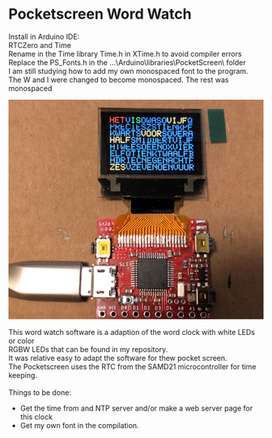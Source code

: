 # Pocketscreen Word Watch

Install in Arduino IDE:<br> 
RTCZero and Time<br>
Rename in the Time library Time.h in XTime.h to avoid compiler errors<br>
Replace the PS_Fonts.h in the ...\Arduino\libraries\PocketScreen\ folder<br>
I am still studying how to add my own monospaced font to the program.<br>
The W and I were changed to become monospaced. The rest was monospaced<br>

<img alt="Word watch" src="Wordwatch.jpg" width="900" />

This word watch software is a adaption of the word clock with white LEDs or color<br>
RGBW LEDs that can be found in my repository.<br>
It was relative easy to adapt the software for thew pocket screen.<br>
The Pocketscreen uses the RTC from the SAMD21 microcontroller for time keeping.<br>
<br>
Things to be done:<br>
- Get the time from and NTP server and/or make a web server page for this clock<br>
- Get my own font in the compilation.<br>
